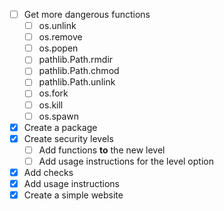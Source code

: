 - [ ] Get more dangerous functions
  - [ ] os.unlink
  - [ ] os.remove
  - [ ] os.popen
  - [ ] pathlib.Path.rmdir
  - [ ] pathlib.Path.chmod
  - [ ] pathlib.Path.unlink
  - [ ] os.fork
  - [ ] os.kill
  - [ ] os.spawn
- [x] Create a package
- [x] Create security levels
  - [ ] Add functions **to** the new level
  - [ ] Add usage instructions for the level option
- [x] Add checks
- [x] Add usage instructions
- [x] Create a simple website
